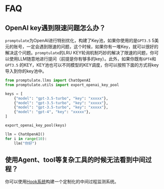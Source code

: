 # FAQ

## OpenAI key遇到限速问题怎么办？

`promptulate`为OpenAI进行特别优化，构建了Key池，如果你使用的是`GPT3.5`
5美元的账号，一定会遇到限速的问题，这个时候，如果你有一堆Key，就可以很好的解决这个问题。`promptulate`的LRU
KEY轮询机制巧妙的解决了限速的问题，你可以使用LLM随意地进行提问（前提是你有够多的key）。此外，如果你既有`GPT4`和`GPT3.5`
的KEY，KEY池也可以不同模型的KEY调度，你可以按照下面的方式将key导入到你的key池中。

```python
from promptulate.llms import ChatOpenAI
from promptulate.utils import export_openai_key_pool

keys = [
    {"model": "gpt-3.5-turbo", "key": "xxxxx"},
    {"model": "gpt-3.5-turbo", "key": "xxxxx"},
    {"model": "gpt-3.5-turbo", "key": "xxxxx"},
    {"model": "gpt-4", "key": "xxxxx"},
]

export_openai_key_pool(keys)

llm = ChatOpenAI()
for i in range(10):
    llm("你好")
```

## 使用Agent、tool等复杂工具的时候无法看到中间过程？

你可以使用[Hook系统](modules/hook.md#what-is-hook)构建一个定制化的中间过程监测系统。


